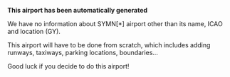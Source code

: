 **This airport has been automatically generated**

We have no information about SYMN[*] airport other than its name, ICAO and location (GY).

This airport will have to be done from scratch, which includes adding runways, taxiways, parking locations, boundaries...

Good luck if you decide to do this airport!